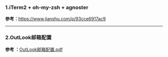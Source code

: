 ### 1.iTerm2 + oh-my-zsh + agnoster

**参考：**<https://www.jianshu.com/p/93cce6917ac9>

----

### 2.OutLook邮箱配置

 **参考 ：**[OutLook邮箱配置.pdf](images\OutLook邮箱配置.pdf) 

